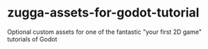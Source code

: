 # zugga-assets-for-godot-tutorial
Optional custom assets for one of the fantastic "your first 2D game" tutorials of Godot
